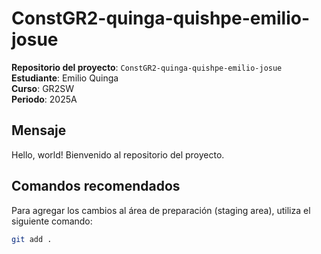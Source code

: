 # ConstGR2-quinga-quishpe-emilio-josue

**Repositorio del proyecto**: `ConstGR2-quinga-quishpe-emilio-josue`  
**Estudiante**: Emilio Quinga  
**Curso**: GR2SW  
**Periodo**: 2025A

## Mensaje

Hello, world! Bienvenido al repositorio del proyecto.

## Comandos recomendados

Para agregar los cambios al área de preparación (staging area), utiliza el siguiente comando:

```bash
git add .

